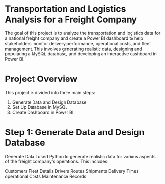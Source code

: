 # Transportation and Logistics Analysis for a Freight Company  
The goal of this project is to analyze the transportation and logistics data for a national freight company and create a Power BI dashboard to help stakeholders monitor delivery performance, operational costs, and fleet management. This involves generating realistic data, designing and populating a MySQL database, and developing an interactive dashboard in Power BI.

# Project Overview
This project is divided into three main steps:

1. Generate Data and Design Database
2. Set Up Database in MySQL
3. Create Dashboard in Power BI
   
# Step 1: Generate Data and Design Database
Generate Data
I used Python to generate realistic data for various aspects of the freight company's operations. This includes:

Customers
Fleet Details
Drivers
Routes
Shipments
Delivery Times
operational Costs
Maintenance Records

